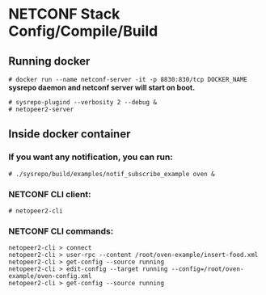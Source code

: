 # NETCONF Stack Config/Compile/Build

## Running docker
`# docker run --name netconf-server -it -p 8830:830/tcp DOCKER_NAME`
**sysrepo daemon and netconf server will start on boot.**

    # sysrepo-plugind --verbosity 2 --debug & 
    # netopeer2-server

## Inside docker container
### If you want any notification, you can run:
`# ./sysrepo/build/examples/notif_subscribe_example oven &`

### NETCONF CLI client:
`# netopeer2-cli`

### NETCONF CLI commands:
    netopeer2-cli > connect
    netopeer2-cli > user-rpc --content /root/oven-example/insert-food.xml
    netopeer2-cli > get-config --source running
    netopeer2-cli > edit-config --target running --config=/root/oven-example/oven-config.xml
    netopeer2-cli > get-config --source running
